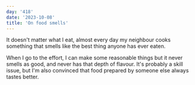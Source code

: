 ```yaml
---
day: '418'
date: '2023-10-08'
title: 'On food smells'
---
```


It doesn't matter what I eat, almost every day my neighbour cooks something that smells like the best thing anyone has ever eaten.

When I go to the effort, I can make some reasonable things but it never smells as good, and never has that depth of flavour. It's probably a skill issue, but I'm also convinced that food prepared by someone else always tastes better.
